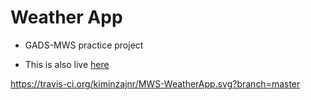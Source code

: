# Weather App
- GADS-MWS practice project

- This is also live [here](https://weather-app-kiminza.firebaseapp.com/)

https://travis-ci.org/kiminzajnr/MWS-WeatherApp.svg?branch=master
